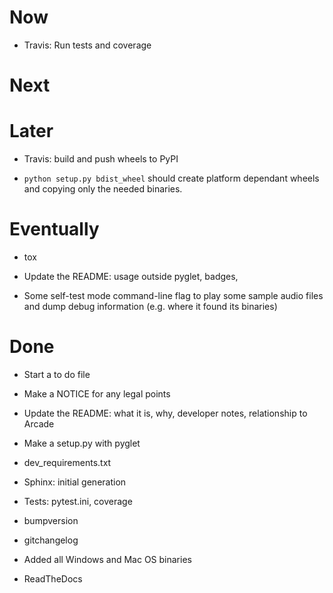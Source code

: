 # Now

- Travis: Run tests and coverage

# Next

# Later

- Travis: build and push wheels to PyPI

- `python setup.py bdist_wheel` should create platform dependant wheels
  and copying only the needed binaries.

# Eventually

- tox

- Update the README: usage outside pyglet, badges,

- Some self-test mode command-line flag to play some sample audio
  files and dump debug information (e.g. where it found its binaries)

# Done

- Start a to do file

- Make a NOTICE for any legal points

- Update the README: what it is, why, developer notes, relationship to
  Arcade

- Make a setup.py with pyglet

- dev_requirements.txt

- Sphinx: initial generation

- Tests: pytest.ini, coverage

- bumpversion

- gitchangelog

- Added all Windows and Mac OS binaries

- ReadTheDocs
